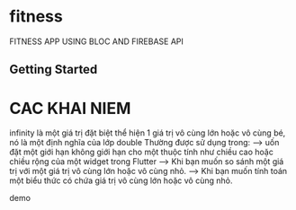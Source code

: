# fitness

FITNESS APP USING BLOC AND FIREBASE API


## Getting Started

# CAC KHAI NIEM
infinity là một giá trị đặt biệt thể hiện 1 giá trị vô cùng lớn hoặc vô cùng bé, nó là một định nghĩa của lớp double
Thường được sử dụng trong:
    --> uốn đặt một giới hạn không giới hạn cho một thuộc tính như chiều cao hoặc chiều rộng của một widget trong Flutter
    --> Khi bạn muốn so sánh một giá trị với một giá trị vô cùng lớn hoặc vô cùng nhỏ.
    --> Khi bạn muốn tính toán một biểu thức có chứa giá trị vô cùng lớn hoặc vô cùng nhỏ.
    
demo
